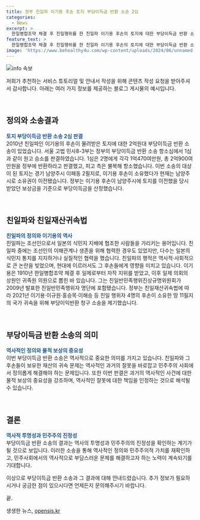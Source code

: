 ```yaml
---
title: 정부 친일파 이기용 후손 토지 부당이득금 반환 소송 2심
categories:
  - News
excerpt: >
  한일병합조약 체결 후 친일행위를 한 친일파 이기용 후손의 토지에 대한 부당이득금 반환 소송에서 2심도 원고의 승소가 확정되었다. 1910년 이기용은 친일반민족행위자로 명단에 포함됐으며, 정부는 그 후손의 토지 11필지에 대해 부당이익반환을 요구했다. 해당 토지는 남양주시에 위치하며, 이번 소송에서 정부는 2억원 가량의 부당이득금을 반환받게 됐다.
feature_text: >
  한일병합조약 체결 후 친일행위를 한 친일파 이기용 후손의 토지에 대한 부당이득금 반환 소송에서 2심도 원고의 승소가 확정되었다. 1910년 이기용은 친일반민족행위자로 명단에 포함됐으며, 정부는 그 후손의 토지 11필지에 대해 부당이익반환을 요구했다. 해당 토지는 남양주시에 위치하며, 이번 소송에서 정부는 2억원 가량의 부당이득금을 반환받게 됐다.
image: 'https://www.behealthy4u.com/wp-content/uploads/2024/06/unnamed-file.png'
---
```


<p><img src="https://www.behealthy4u.com/wp-content/uploads/2024/06/unnamed-file.png" alt="info 속보" /></p>

<p>저희가 추천하는 서비스 튜토리얼 및 안내서 작성을 위해 콘텐츠 작성 요청을 받아주셔서 감사합니다. 아래는 여러 가지 정보를 제공하는 블로그 게시물의 예시입니다.</p>

<p data-ke-size="size16">&nbsp;</p>

<h2 data-ke-size="size26">정의와 소송결과</h2>

<p><b><span style="color: #1a5490;">토지 부당이득금 반환 소송 2심 판결</span></b><br>
2010년 친일파인 이기용의 후손이 물려받은 토지에 대한 2억원대 부당이득금 반환 소송이 있었습니다. 서울 고법 민사8-3부는 정부의 부당이득금 반환 소송 항소심에서 1심과 같이 원고 승소를 판결하였습니다. 1심은 2명에게 각각 1억470여만원, 총 2억900여만원을 정부에 반환하라고 판결했고, 피고 측은 불복해 항소했습니다. 이번 소송의 대상이 된 토지는 경기 남양주시 이패동 2필지로, 이기용 후손이 소유했다가 현재는 남양주시로 소유권이 이전됐습니다. 정부는 이기용 후손이 남양주시에 토지를 이전했을 당시 받았던 보상금을 기준으로 부당이득금을 산정했습니다.</p>

<p data-ke-size="size16">&nbsp;</p>

<h2 data-ke-size="size26">친일파와 친일재산귀속법</h2>

<p><b><span style="color: #1a5490;">친일파의 정의와 이기용의 역사</span></b><br>
친일파는 조선인으로서 일본의 식민지 지배에 협조한 사람들을 가리키는 용어입니다. 친일파 중에는 조선인의 이해관계나 생존을 위해 협력한 경우도 있었지만, 다수는 일본의 식민지 통치를 지지하거나 실질적인 협력을 했습니다. 친일파의 행적은 역사적·사회적으로 큰 논란을 빚었으며, 현대에 이르러서도 그 후손들에게 영향을 미치고 있습니다. 이기용은 1910년 한일병합조약 체결 후 일제로부터 자작 지위를 받았고, 이후 일제 의회의 상원인 귀족원 의원으로 뽑힌 바 있습니다. 그는 친일반민족행위진상규명위원회가 2009년 발표한 친일반민족행위자 명단에 포함됐습니다. 정부는 친일재산귀속법에 따라 2021년 이기용·이규원·홍승목·이해승 등 친일 행위자 4명의 후손이 소유한 땅 11필지의 국가 귀속을 위해 부당이익반환 청구 소송을 제기했습니다.</p>

<p data-ke-size="size16">&nbsp;</p>

<h2 data-ke-size="size26">부당이득금 반환 소송의 의미</h2>

<p><b><span style="color: #1a5490;">역사적인 정의와 물적 보상의 중요성</span></b><br>
이번 부당이득금 반환 소송은 역사적으로 중요한 의미를 가지고 있습니다. 친일파와 그 후손들이 보유한 재산의 귀속 문제는 역사적인 과거의 잘못을 바로잡고 민주주의 사회에서 정의롭게 해결해야 하는 문제입니다. 또한 이번 판결은 과거의 역사적인 사건에 대한 물적 보상의 중요성을 강조하며, 역사적인 잘못에 대한 책임을 인정하는 것으로 해석될 수 있습니다.</p>

<p data-ke-size="size16">&nbsp;</p>

<h2 data-ke-size="size26">결론</h2>

<p><b><span style="color: #1a5490;">역사적 투명성과 민주주의 진정성</span></b><br>
부당이득금 반환 소송의 결과는 역사의 투명성과 민주주의의 진정성을 확인하는 계기가 될 것으로 보입니다. 이러한 소송을 통해 역사적인 정의와 민주주의적 가치를 재확인하고, 민주사회에서의 역사적으로 부담스러운 문제를 해결하고자 하는 노력이 계속되기를 기대합니다.</p>

<p>이상으로 부당이득금 반환 소송과 그 결과에 대해 안내드렸습니다. 추가 정보가 필요하시거나 궁금한 점이 있으시다면 언제든지 문의해주시기 바랍니다.</p>

<p>끝.</p>
생생한 뉴스, <a href="https://opensis.kr" rel="dofollow">opensis.kr</a>


